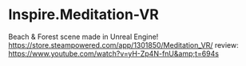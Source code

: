 # Inspire.Meditation-VR
Beach &amp; Forest scene made in Unreal Engine! https://store.steampowered.com/app/1301850/Meditation_VR/ review: https://www.youtube.com/watch?v=yH-Zp4N-fnU&amp;t=694s
